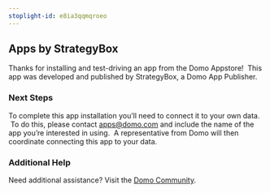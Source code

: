 ```yaml
---
stoplight-id: e8ia3qqmqroeo
---
```


<div class="col-md-12 content-panel">
                <h2>Apps by StrategyBox</h2>
                <p></p><p>Thanks for installing and test-driving an<span id="title">&nbsp;app from the Domo Appstore</span>! &nbsp;This app was developed and published by StrategyBox, a&nbsp;Domo App Publisher.</p>
<h3 class="doc-row-title"></h3>
<div id="Step%201:%20Identify%20Required%20Data%20Fields" class="doc-row">
<div class="small-pad-bottom">
<h3>Next Steps</h3>
<p>To complete this&nbsp;app installation you’ll need to connect it to your own data. &nbsp;To do this,&nbsp;please contact <a href="mailto:apps@domo.com">apps@domo.com</a>&nbsp;and include the name of the app you’re interested in using. &nbsp;A representative from Domo will then coordinate connecting this app to your data.</p>
<h3>Additional Help</h3>
<p>Need additional assistance? Visit the <a href="https://dojo.domo.com/apps">Domo Community</a>.</p>
<p>&nbsp;</p>
</div>
</div>
<p></p>            </div>